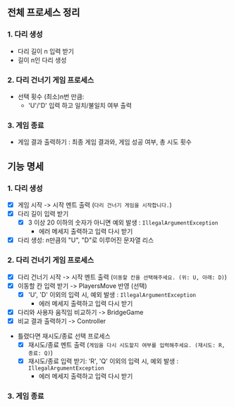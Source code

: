 ## 전체 프로세스 정리 

### 1. 다리 생성

- 다리 길이 n 입력 받기
- 길이 n인 다리 생성

### 2. 다리 건너기 게임 프로세스

- 선택 횟수 (최소)n번 만큼:
    - 'U'/'D' 입력 하고 일치/불일치 여부 출력 
    
### 3. 게임 종료

- 게임 결과 출력하기 : 최종 게임 결과와, 게임 성공 여부, 총 시도 횟수

## 기능 명세

### 1. 다리 생성

- [X] 게임 시작 -> 시작 멘트 출력 (`다리 건너기 게임을 시작합니다.`)
- [X] 다리 길이 입력 받기
    - [X] 3 이상 20 이하의 숫자가 아니면 예외 발생 : `IllegalArgumentException` 
        - 에러 메세지 출력하고 입력 다시 받기
- [X] 다리 생성: n만큼의 "U", "D"로 이루어진 문자열 리스

### 2. 다리 건너기 게임 프로세스

- [X] 다리 건너기 시작 -> 시작 멘트 출력 (`이동할 칸을 선택해주세요. (위: U, 아래: D)`)
- [X] 이동할 칸 입력 받기 -> PlayersMove 반영 (선택)
    - [X] 'U', 'D' 이외의 입력 시, 예외 발생 : `IllegalArgumentException` 
        - 에러 메세지 출력하고 입력 다시 받기
- [X] 다리와 사용자 움직임 비교하기 -> BridgeGame
- [X] 비교 결과 출력하기 -> Controller
- 틀렸다면 재시도/종료 선택 프로세스 
    - [X] 재시도/종료 멘트 출력 (`게임을 다시 시도할지 여부를 입력해주세요. (재시도: R, 종료: Q)`)
    - [X] 재시도/종료 입력 받기: 'R', 'Q' 이외의 입력 시, 예외 발생 : `IllegalArgumentException`
        - 에러 메세지 출력하고 입력 다시 받기
        
### 3. 게임 종료